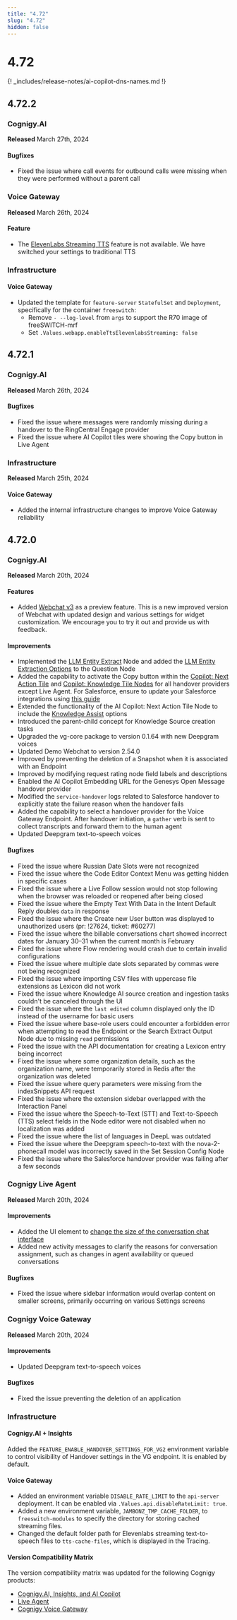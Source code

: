 ```yaml
---
title: "4.72"
slug: "4.72"
hidden: false
---
```


# 4.72

{! _includes/release-notes/ai-copilot-dns-names.md !}

## 4.72.2

### Cognigy.AI

**Released** March 27th, 2024

#### Bugfixes

- Fixed the issue where call events for outbound calls were missing when they were performed without a parent call

### Voice Gateway

**Released** March 26th, 2024

#### Feature

- The [ElevenLabs Streaming TTS](../voicegateway/webapp/streaming.md) feature is not available. We have switched your settings to traditional TTS

### Infrastructure

#### Voice Gateway

- Updated the template for `feature-server` `StatefulSet` and `Deployment`, specifically for the container `freeswitch`:
    - Remove `- --log-level` from `args` to support the R70 image of freeSWITCH-mrf
    - Set `.Values.webapp.enableTtsElevenlabsStreaming: false`

## 4.72.1

### Cognigy.AI

**Released** March 26th, 2024

#### Bugfixes

- Fixed the issue where messages were randomly missing during a handover to the RingCentral Engage provider 
- Fixed the issue where AI Copilot tiles were showing the Copy button in Live Agent

### Infrastructure

**Released** March 25th, 2024

#### Voice Gateway

- Added the internal infrastructure changes to improve Voice Gateway reliability

## 4.72.0

### Cognigy.AI

**Released** March 20th, 2024

#### Features

- Added [Webchat v3](../webchat/v3/overview.md) as a preview feature. This is a new improved version of Webchat with updated design and various settings for widget customization. We encourage you to try it out and provide us with feedback.

#### Improvements

- Implemented the [LLM Entity Extract](../ai/nodes/other-nodes/llm-entity-extract.md) Node and added the [LLM Entity Extraction Options](../ai/nodes/basic/question.md#llm-entity-extraction-options) to the Question Node
- Added the capability to activate the Copy button within the [Copilot: Next Action Tile](../ai/nodes/ai-copilot/next-action-tile.md#enable-copy-to-clipboard-button) and [Copilot: Knowledge Tile Nodes](../ai/nodes/ai-copilot/next-action-tile.md#enable-copy-to-clipboard-button) for all handover providers except Live Agent. For Salesforce, ensure to update your Salesforce integrations using [this guide](https://github.com/Cognigy/salesforce-integrations?tab=readme-ov-file#update)
- Extended the functionality of the AI Copilot: Next Action Tile Node to include the [Knowledge Assist](../ai/nodes/ai-copilot/next-action-tile.md#settings) options
- Introduced the parent-child concept for Knowledge Source creation tasks
- Upgraded the vg-core package to version 0.1.64 with new Deepgram voices
- Updated Demo Webchat to version 2.54.0
- Improved by preventing the deletion of a Snapshot when it is associated with an Endpoint
- Improved by modifying request rating node field labels and descriptions
- Enabled the AI Copilot Embedding URL for the Genesys Open Message handover provider
- Modified the `service-handover` logs related to Salesforce handover to explicitly state the failure reason when the handover fails
- Added the capability to select a handover provider for the Voice Gateway Endpoint. After handover initiation, a `gather` verb is sent to collect transcripts and forward them to the human agent 
- Updated Deepgram text-to-speech voices

#### Bugfixes

- Fixed the issue where Russian Date Slots were not recognized
- Fixed the issue where the Code Editor Context Menu was getting hidden in specific cases
- Fixed the issue where a Live Follow session would not stop following when the browser was reloaded or reopened after being closed
- Fixed the issue where the Empty Text With Data in the Intent Default Reply doubles `data` in response
- Fixed the issue where the Create new User button was displayed to unauthorized users (pr: !27624, ticket: #60277)
- Fixed the issue where the billable conversations chart showed incorrect dates for January 30–31 when the current month is February
- Fixed the issue where Flow rendering would crash due to certain invalid configurations
- Fixed the issue where multiple date slots separated by commas were not being recognized
- Fixed the issue where importing CSV files with uppercase file extensions as Lexicon did not work
- Fixed the issue where Knowledge AI source creation and ingestion tasks couldn't be canceled through the UI
- Fixed the issue where the `last edited` column displayed only the ID instead of the username for basic users
- Fixed the issue where base-role users could encounter a forbidden error when attempting to read the Endpoint or the Search Extract Output Node due to missing `read` permissions
- Fixed the issue with the API documentation for creating a Lexicon entry being incorrect
- Fixed the issue where some organization details, such as the organization name, were temporarily stored in Redis after the organization was deleted
- Fixed the issue where query parameters were missing from the indexSnippets API request
- Fixed the issue where the extension sidebar overlapped with the Interaction Panel
- Fixed the issue where the Speech-to-Text (STT) and Text-to-Speech (TTS) select fields in the Node editor were not disabled when no localization was added
- Fixed the issue where the list of languages in DeepL was outdated
- Fixed the issue where the Deepgram speech-to-text with the nova-2-phonecall model was incorrectly saved in the Set Session Config Node 
- Fixed the issue where the Salesforce handover provider was failing after a few seconds

### Cognigy Live Agent

**Released** March 20th, 2024

#### Improvements

- Added the UI element to [change the size of the conversation chat interface](../live-agent/conversation/other-operations.md#expand-or-collapse-the-chat-area)
- Added new activity messages to clarify the reasons for conversation assignment, such as changes in agent availability or queued conversations

#### Bugfixes

- Fixed the issue where sidebar information would overlap content on smaller screens, primarily occurring on various Settings screens


### Cognigy Voice Gateway

**Released** March 20th, 2024

#### Improvements

- Updated Deepgram text-to-speech voices

#### Bugfixes

- Fixed the issue preventing the deletion of an application

### Infrastructure

#### Cognigy.AI + Insights

Added the `FEATURE_ENABLE_HANDOVER_SETTINGS_FOR_VG2` environment variable to control visibility of Handover settings in the VG endpoint. It is enabled by default. 

#### Voice Gateway

- Added an environment variable `DISABLE_RATE_LIMIT` to the `api-server` deployment. It can be enabled via `.Values.api.disableRateLimit: true`.
- Added a new environment variable, `JAMBONZ_TMP_CACHE_FOLDER`, to `freeswitch-modules` to specify the directory for storing cached streaming files. 
- Changed the default folder path for Elevenlabs streaming text-to-speech files to `tts-cache-files`, which is displayed in the Tracing.

#### Version Compatibility Matrix

The version compatibility matrix was updated for the following Cognigy products:

- [Cognigy.AI, Insights, and AI Copilot](../ai/installation/version-compatibility-matrix.md)
- [Live Agent](../live-agent/installation/deployment/version-compatibility-matrix.md)
- [Cognigy Voice Gateway](../voicegateway/installation/version-compatibility-matrix.md)